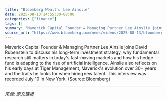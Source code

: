 ```yaml
---
title: "Bloomberg Wealth: Lee Ainslie"
date: 2025-08-13T14:55:30+08:00
categories: ["finance"]
tags: []
summary: "Maverick Capital Founder & Managing Partner Lee Ainslie joins David Rubenstein to discuss his long-term investment strategy, why fundamental research still matters in today's fast-moving markets and h"
source_url: "https://www.bloomberg.com/news/videos/2025-08-13/bloomberg-wealth-lee-ainslie-video"
---
```


Maverick Capital Founder & Managing Partner Lee Ainslie joins David Rubenstein to discuss his long-term investment strategy, why fundamental research still matters in today's fast-moving markets and how his hedge fund is adapting to the rise of artificial intelligence. Ainslie also reflects on his early days at Tiger Management, Maverick's evolution over 30+ years and the traits he looks for when hiring new talent. This interview was recorded July 10 in New York. (Source: Bloomberg)

---

*来源: [原文链接](https://www.bloomberg.com/news/videos/2025-08-13/bloomberg-wealth-lee-ainslie-video)*
